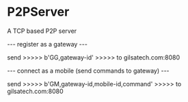 # P2PServer
A TCP based P2P server


--- register as a gateway ---

send >>>>> b'GG,gateway-id' >>>>> to gilsatech.com:8080

--- connect as a mobile (send commands to gateway) ---

send >>>>> b'GM,gateway-id,mobile-id,command' >>>>> to gilsatech.com:8080
